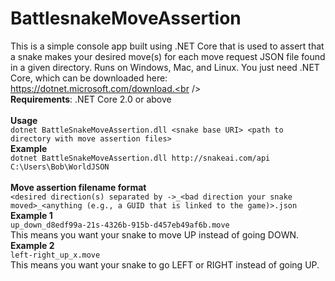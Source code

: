 # BattlesnakeMoveAssertion
This is a simple console app built using .NET Core that is used to assert that a snake makes your desired move(s) for each move request JSON file found in a given directory. Runs on Windows, Mac, and Linux. You just need .NET Core, which can be downloaded here: https://dotnet.microsoft.com/download.<br />
<br />
<b>Requirements</b>: .NET Core 2.0 or above<br />
<br />
<b>Usage</b><br />
```dotnet BattleSnakeMoveAssertion.dll <snake base URI> <path to directory with move assertion files>```<br />
<b>Example</b><br />
```dotnet BattleSnakeMoveAssertion.dll http://snakeai.com/api C:\Users\Bob\WorldJSON```<br />
<br />
<b>Move assertion filename format</b><br />
```<desired direction(s) separated by ->_<bad direction your snake moved>_<anything (e.g., a GUID that is linked to the game)>.json```<br />
<b>Example 1</b><br />
```up_down_d8edf99a-21s-4326b-915b-d457eb49af6b.move```<br />
This means you want your snake to move UP instead of going DOWN.
<br />
<b>Example 2</b><br />
```left-right_up_x.move```<br />
This means you want your snake to go LEFT or RIGHT instead of going UP.
